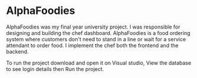 # AlphaFoodies
AlphaFoodies was my final year university project. I was responsible for designing and building the chef dashboard.
AlphaFoodies is a food ordering system where customers don't need to stand in a line or wait for a service attendant to order food. 
I implement the chef both the frontend and the backend.

To run the project download and open it on Visual studio, View the database to see login details then Run the project. 
